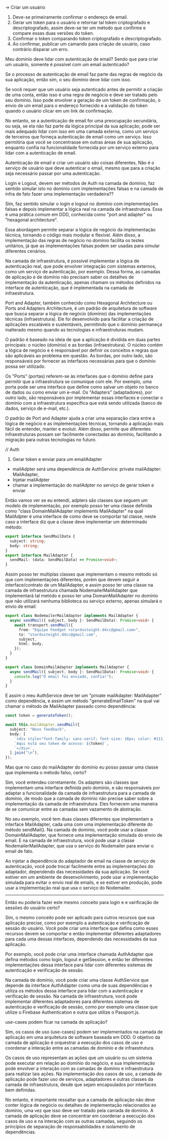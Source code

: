 -> Criar um usuário

1. Deve-se primeiramente confirmar o endereço de email.
2. Gerar um token para o usuário e retornar tal token criptografado e descriptografado, assim
   deve-se ter um método que confirme e compare essas duas versões do token.
3. Confirmar o token comparando token criptografado e descriptografado.
4. Ao confirmar, publicar um camando para criação de usuário, caso contrário disparar um erro.

Meu domínio deve lidar com autenticação de email? Sendo que para criar um usuário, somente é
possível com um email autenticado?

Se o processo de autenticação de email faz parte das regras de negócio da sua aplicação, então
sim, o seu domínio deve lidar com isso.

Se você requer que um usuário seja autenticado antes de permitir a criação de uma conta, então
isso é uma regra de negócio e deve ser tratado pelo seu domínio. Isso pode envolver a geração
de um token de confirmação, o envio de um email para o endereço fornecido e a validação do
token quando o usuário clicar em um link de confirmação.

No entanto, se a autenticação de email for uma preocupação secundária, ou seja, se ela não
faz parte da lógica principal da sua aplicação, pode ser mais adequado lidar com isso em uma
camada externa, como um serviço de terceiros que forneça autenticação de email como um serviço.
Isso permitiria que você se concentrasse em outras áreas de sua aplicação, enquanto confia na
funcionalidade fornecida por um serviço externo para lidar com a autenticação de email.

Autenticação de email e criar um usuário são coisas diferentes,
Não é o serviço de usuário que deve autenticar o email, mesmo que para a criação seja
necessário passar por uma autenticação.

Login e Logout, devem ser métodos de Auth na camada de dominio, faz sentido simular isto no dominio com implementações falsas e na camada de infra de fato fazer uma implementação verdadeira??

Sim, faz sentido simular o login e logout no domínio com implementações falsas e depois implementar a
lógica real na camada de infraestrutura. Essa é uma prática comum em DDD, conhecida como
"port and adapter" ou "hexagonal architecture".

Essa abordagem permite separar a lógica de negócio da implementação técnica, tornando o
código mais modular e flexível. Além disso, a implementação das regras de negócio no domínio
facilita os testes unitários, já que as implementações falsas podem ser usadas para simular
diferentes cenários.

Na camada de infraestrutura, é possível implementar a lógica de autenticação real, que pode
envolver integração com sistemas externos, como um serviço de autenticação, por exemplo.
Dessa forma, as camadas de aplicação e de domínio não precisam saber os detalhes de implementação
da autenticação, apenas chamam os métodos definidos na interface de autenticação, que é
implementada na camada de infraestrutura.

Port and Adapter, também conhecido como Hexagonal Architecture ou Ports and Adapters Architecture, é um padrão de arquitetura de software que busca separar a lógica de negócio (domínio) das implementações técnicas (infraestrutura). Ele foi desenvolvido para facilitar a criação de aplicações escaláveis e sustentáveis, permitindo que o domínio permaneça inalterado mesmo quando as tecnologias e infraestruturas mudam.

O padrão é baseado na ideia de que a aplicação é dividida em duas partes principais: o núcleo (domínio) e as bordas (infraestrutura). O núcleo contém a lógica de negócio e é responsável por definir os conceitos e regras que são aplicáveis ao problema em questão. As bordas, por outro lado, são responsáveis por fornecer as interfaces necessárias para que o domínio possa ser utilizado.

Os "Ports" (portas) referem-se às interfaces que o domínio define para permitir que a infraestrutura se comunique com ele. Por exemplo, uma porta pode ser uma interface que define como salvar um objeto no banco de dados ou como enviar um e-mail. Os "Adapters" (adaptadores), por outro lado, são responsáveis por implementar essas interfaces e conectar o domínio com a infraestrutura específica que está sendo utilizada (banco de dados, serviço de e-mail, etc.).

O padrão de Port and Adapter ajuda a criar uma separação clara entre a lógica de negócio e as implementações técnicas, tornando a aplicação mais fácil de entender, manter e evoluir. Além disso, permite que diferentes infraestruturas possam ser facilmente conectadas ao domínio, facilitando a migração para outras tecnologias no futuro.

// Auth

1. Gerar token e enviar para um emailAdapter

- mailAdpter será uma dependência de AuthService: private mailAdapter: MailAdapter,
- Injetar mailAdpter
- chamar a implementação do mailAdpter no serviço de gerar token e enviar

Então vamos ver se eu entendi, adpters são classes que seguem um modelo de implementação, por exemplo posso ter uma classe definida como "class DomainMailAdapter implements MailAdapter" na qual MailAdpter é uma interface de como deve se comportar tal classe, neste caso a interface diz que a classe deve implementar um determinado método:

```ts
export interface SendMailData {
  subject: string;
  body: string;
}
export interface MailAdapter {
  sendMail: (data: SendMailData) => Promise<void>;
}
```

Assim posso ter multiplas classes que implementam o mesmo método só que com implementações diferentes, porém que devem seguir a interface/contrato de um MailAdapter, e assim posso ter uma classe na camada de infraestrutura chamada NodemailerMailAdapter que implementará tal metódo e posso ter uma DomainMailAdapter no domínio que não utilizará nenhuma biblioteca ou serviço externo, apenas simulará o envio de email:

```ts
export class NodemailerMailAdapter implements MailAdapter {
  async sendMail({ subject, body }: SendMailData): Promise<void> {
    await transport.sendMail({
      from: "Equipe Feedget <stardusteight.d4cc@gmail.com>",
      to: "stardusteight.d4cc@gmail.com",
      subject,
      html: body,
    });
  }
}

export class DomainMailAdapter implements MailAdapter {
  async sendMail({ subject, body }: SendMailData): Promise<void> {
    console.log("O email foi enviado, confia!");
  }
}
```

E assim o meu AuthService deve ter um "private mailAdapter: MailAdapter" como dependência,
e assim um método "generateEmailToken" na qual vai chamar o método de MailAdapter passado como dependência:

```ts
const token = generateToken();

await this.mailAdapter.sendMail({
  subject: "Novo feedback",
  body: [
    `<div style="font-family: sans-serif; font-size: 16px; color: #111;">`,
    `Aqui está seu token de acesso: ${token}`,
    `</div>`,
  ].join("\n"),
});
```

Mas que no caso do mailAdapter do domínio eu posso passar uma classe que implementa o método falso, certo?

Sim, você entendeu corretamente. Os adapters são classes que implementam uma interface definida pelo domínio, e são responsáveis por adaptar a funcionalidade da camada de infraestrutura para a camada de domínio, de modo que a camada de domínio não precise saber sobre a implementação da camada de infraestrutura. Eles fornecem uma maneira de se comunicar entre as camadas sem vazamento de abstração.

No seu exemplo, você tem duas classes diferentes que implementam a interface MailAdapter, cada uma com uma implementação diferente do método sendMail(). Na camada de domínio, você pode usar a classe DomainMailAdapter, que fornece uma implementação simulada do envio de email. E na camada de infraestrutura, você pode usar a classe NodemailerMailAdapter, que usa o serviço do Nodemailer para enviar o email de fato.

Ao injetar a dependência do adaptador de email na classe de serviço de autenticação, você pode trocar facilmente entre as implementações do adaptador, dependendo das necessidades da sua aplicação. Se você estiver em um ambiente de desenvolvimento, pode usar a implementação simulada para evitar o envio real de emails, e se estiver em produção, pode usar a implementação real que usa o serviço do Nodemailer.

---

Então eu poderia fazer este mesmo conceito para login e  e varificação de sessões do usuário certo?

Sim, o mesmo conceito pode ser aplicado para outros recursos que sua aplicação precise, como por exemplo a autenticação e verificação de sessão do usuário. Você pode criar uma interface que defina como esses recursos devem se comportar e então implementar diferentes adaptadores para cada uma dessas interfaces, dependendo das necessidades da sua aplicação.

Por exemplo, você pode criar uma interface chamada AuthAdapter que defina métodos como login, logout e getSession, e então ter diferentes implementações dessa interface para lidar com diferentes sistemas de autenticação e verificação de sessão.

Na camada de domínio, você pode criar uma classe AuthService que depende da interface AuthAdapter como uma de suas dependências e utiliza os métodos dessa interface para lidar com a autenticação e verificação de sessão. Na camada de infraestrutura, você pode implementar diferentes adaptadores para diferentes sistemas de autenticação e verificação de sessão, como por exemplo uma classe que utilize o Firebase Authentication e outra que utilize o Passport.js.





use-cases podem ficar na camada de aplicação?

Sim, os casos de uso (use-cases) podem ser implementados na camada de aplicação em uma arquitetura de software baseada em DDD. O objetivo da camada de aplicação é orquestrar a execução dos casos de uso e coordenar a interação entre as camadas de domínio e de infraestrutura.

Os casos de uso representam as ações que um usuário ou um sistema pode executar em relação ao domínio do negócio, e sua implementação pode envolver a interação com as camadas de domínio e infraestrutura para realizar tais ações. Na implementação dos casos de uso, a camada de aplicação pode fazer uso de serviços, adaptadores e outras classes da camada de infraestrutura, desde que sejam encapsulados por interfaces bem definidas.

No entanto, é importante ressaltar que a camada de aplicação não deve conter lógica de negócio ou detalhes de implementação relacionados ao domínio, uma vez que isso deve ser tratado pela camada de domínio. A camada de aplicação deve se concentrar em coordenar a execução dos casos de uso e na interação com as outras camadas, seguindo os princípios de separação de responsabilidades e isolamento de dependências.